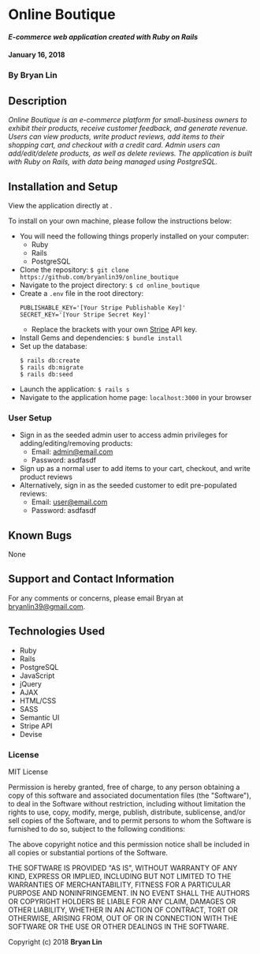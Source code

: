 # Online Boutique

#### _E-commerce web application created with Ruby on Rails_
#### January 16, 2018

### By Bryan Lin

## Description

_Online Boutique is an e-commerce platform for small-business owners to exhibit their products, receive customer feedback, and generate revenue. Users can view products, write product reviews, add items to their shopping cart, and checkout with a credit card. Admin users can add/edit/delete products, as well as delete reviews. The application is built with Ruby on Rails, with data being managed using PostgreSQL._

## Installation and Setup

View the application directly at .

To install on your own machine, please follow the instructions below:

* You will need the following things properly installed on your computer:
  * Ruby
  * Rails
  * PostgreSQL
* Clone the repository: ``` $ git clone https://github.com/bryanlin39/online_boutique ```
* Navigate to the project directory: ``` $ cd online_boutique ```
* Create a ```.env``` file in the root directory:
  ```
  PUBLISHABLE_KEY='[Your Stripe Publishable Key]'
  SECRET_KEY='[Your Stripe Secret Key]'
  ```
  * Replace the brackets with your own [Stripe](https://stripe.com/docs) API key.
* Install Gems and dependencies: ``` $ bundle install ```
* Set up the database:
  ```
  $ rails db:create
  $ rails db:migrate
  $ rails db:seed
  ```
* Launch the application: ``` $ rails s ```
* Navigate to the application home page: ```localhost:3000``` in your browser

### User Setup

* Sign in as the seeded admin user to access admin privileges for adding/editing/removing products:
  * Email: admin@email.com
  * Password: asdfasdf
* Sign up as a normal user to add items to your cart, checkout, and write product reviews
* Alternatively, sign in as the seeded customer to edit pre-populated reviews:
  * Email: user@email.com
  * Password: asdfasdf

## Known Bugs

None

## Support and Contact Information

For any comments or concerns, please email Bryan at bryanlin39@gmail.com.

## Technologies Used

* Ruby
* Rails
* PostgreSQL
* JavaScript
* jQuery
* AJAX
* HTML/CSS
* SASS
* Semantic UI
* Stripe API
* Devise

### License

MIT License

Permission is hereby granted, free of charge, to any person obtaining a copy of this software and associated documentation files (the "Software"), to deal in the Software without restriction, including without limitation the rights to use, copy, modify, merge, publish, distribute, sublicense, and/or sell copies of the Software, and to permit persons to whom the Software is furnished to do so, subject to the following conditions:

The above copyright notice and this permission notice shall be included in all copies or substantial portions of the Software.

THE SOFTWARE IS PROVIDED "AS IS", WITHOUT WARRANTY OF ANY KIND, EXPRESS OR IMPLIED, INCLUDING BUT NOT LIMITED TO THE WARRANTIES OF MERCHANTABILITY, FITNESS FOR A PARTICULAR PURPOSE AND NONINFRINGEMENT. IN NO EVENT SHALL THE AUTHORS OR COPYRIGHT HOLDERS BE LIABLE FOR ANY CLAIM, DAMAGES OR OTHER LIABILITY, WHETHER IN AN ACTION OF CONTRACT, TORT OR OTHERWISE, ARISING FROM, OUT OF OR IN CONNECTION WITH THE SOFTWARE OR THE USE OR OTHER DEALINGS IN THE SOFTWARE.

Copyright (c) 2018 **Bryan Lin**
